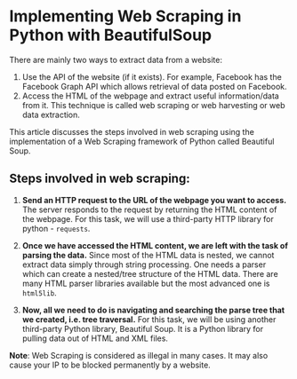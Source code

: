 # Implementing Web Scraping in Python with BeautifulSoup

There are mainly two ways to extract data from a website:

1. Use the API of the website (if it exists). For example, Facebook has the Facebook Graph API which allows retrieval of data posted on Facebook.
2. Access the HTML of the webpage and extract useful information/data from it. This technique is called web scraping or web harvesting or web data extraction.

This article discusses the steps involved in web scraping using the implementation of a Web Scraping framework of Python called Beautiful Soup.

## Steps involved in web scraping:

1. **Send an HTTP request to the URL of the webpage you want to access.** The server responds to the request by returning the HTML content of the webpage. For this task, we will use a third-party HTTP library for python - `requests`.

2. **Once we have accessed the HTML content, we are left with the task of parsing the data.** Since most of the HTML data is nested, we cannot extract data simply through string processing. One needs a parser which can create a nested/tree structure of the HTML data. There are many HTML parser libraries available but the most advanced one is `html5lib`.

3. **Now, all we need to do is navigating and searching the parse tree that we created, i.e. tree traversal.** For this task, we will be using another third-party Python library, Beautiful Soup. It is a Python library for pulling data out of HTML and XML files.

**Note**: Web Scraping is considered as illegal in many cases. It may also cause your IP to be blocked permanently by a website.

